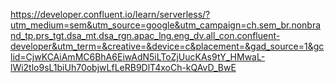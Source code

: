 

https://developer.confluent.io/learn/serverless/?utm_medium=sem&utm_source=google&utm_campaign=ch.sem_br.nonbrand_tp.prs_tgt.dsa_mt.dsa_rgn.apac_lng.eng_dv.all_con.confluent-developer&utm_term=&creative=&device=c&placement=&gad_source=1&gclid=CjwKCAiAmMC6BhA6EiwAdN5iLToZjUucKAs9tY_HMwaL-lWi2tlo9sL1biUh70objwLfLeRB9DlT4xoCh-kQAvD_BwE
